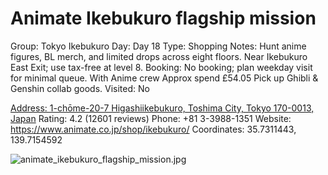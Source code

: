 # Animate Ikebukuro flagship mission

Group: Tokyo Ikebukuro
Day: Day 18
Type: Shopping
Notes: Hunt anime figures, BL merch, and limited drops across eight floors. Near Ikebukuro East Exit; use tax-free at level 8. Booking: No booking; plan weekday visit for minimal queue. With Anime crew Approx spend £54.05 Pick up Ghibli & Genshin collab goods.
Visited: No

[Address: 1-chōme-20-7 Higashiikebukuro, Toshima City, Tokyo 170-0013, Japan](https://maps.google.com/?cid=5782044568649909786)
Rating: 4.2 (12601 reviews)
Phone: +81 3-3988-1351
Website: https://www.animate.co.jp/shop/ikebukuro/
Coordinates: 35.7311443, 139.7154592

![animate_ikebukuro_flagship_mission.jpg](Animate%20Ikebukuro%20flagship%20mission%20animateikebu01a6534765/animate_ikebukuro_flagship_mission.jpg)
